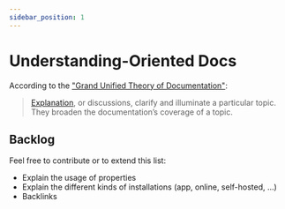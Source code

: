 ```yaml
---
sidebar_position: 1
---
```


# Understanding-Oriented Docs

According to the ["Grand Unified Theory of Documentation"](https://documentation.divio.com/):

> [Explanation](https://documentation.divio.com/explanation/#), or discussions, clarify and illuminate a particular topic. They broaden the documentation’s coverage of a topic.

## Backlog

Feel free to contribute or to extend this list:

- Explain the usage of properties
- Explain the different kinds of installations (app, online, self-hosted, ...)
- Backlinks
